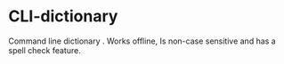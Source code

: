 # CLI-dictionary
Command line dictionary . Works offline, Is non-case sensitive and has a spell check feature. 
